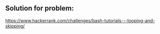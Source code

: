 ## Solution for problem:
https://www.hackerrank.com/challenges/bash-tutorials---looping-and-skipping/